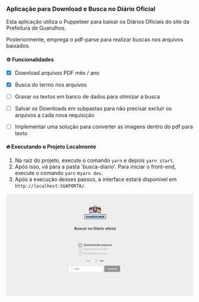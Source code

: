 ### Aplicação para Download e Busca no Diário Oficial

Esta aplicação utiliza o Puppeteer para baixar os Diários Oficiais do site da Prefeitura de Guarulhos. 

Posteriormente, emprega o pdf-parse para realizar buscas nos arquivos baixados.

#### ⚙ Funcionalidades 
- [X] Download arquivos PDF mês / ano
- [X] Busca do termo nos arquivos
- [ ] Gravar os textos em banco de dados para otimizar a busca
- [ ] Salvar os Downloads em subpastas para não precisar excluir os arquivos a cada nova requisição 
- [ ] Implementar uma solução para converter as imagens dentro do pdf para texto   


#### 🔥 Executando o Projeto Localmente

1. Na raiz do projeto, execute o comando `yarn` e depois `yarn start`.
2. Após isso, vá para a pasta 'busca-diario'. Para iniciar o front-end, execute o comando `yarn` e`yarn dev`.
3. Após a execução desses passos, a interface estará disponível em `http://localhost:SUAPORTA/`.

![Tela inicial](https://raw.githubusercontent.com/kleberMRocha/buscaDiarioOficial/master/busca-diario/src/assets/tela.png "Tela")

